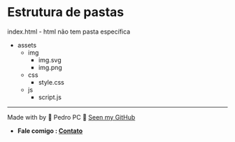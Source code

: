 # Estrutura de pastas
index.html - html não tem pasta específica
* assets
    * img
        * img.svg
        * img.png
    * css
        * style.css
    * js
        * script.js

---
Made with by 💙 Pedro PC 👋 <a href="https://github.com/pedroliveirahm">Seen my GitHub</a>
* <strong>Fale comigo : <a href="https://bio.link/pedroliveirahm" target="_blank">Contato</a></strong>